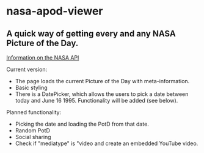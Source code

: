 # nasa-apod-viewer
## A quick way of getting every and any NASA Picture of the Day.

[Information on the NASA API](https://api.nasa.gov/)

Current version:
* The page loads the current Picture of the Day with meta-information.
* Basic styling
* There is a DatePicker, which allows the users to pick a date between today and June 16 1995. Functionality will be added (see below).

Planned functionality:
* Picking the date and loading the PotD from that date.
* Random PotD
* Social sharing
* Check if "mediatype" is "video and create an embedded YouTube video.
